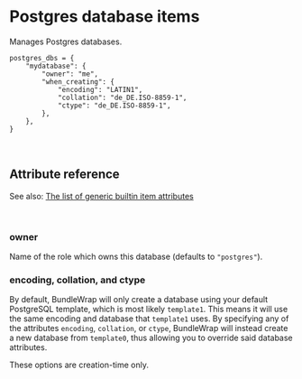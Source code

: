 # Postgres database items

Manages Postgres databases.

    postgres_dbs = {
        "mydatabase": {
            "owner": "me",
            "when_creating": {
                "encoding": "LATIN1",
                "collation": "de_DE.ISO-8859-1",
                "ctype": "de_DE.ISO-8859-1",
            },
        },
    }

<br>

## Attribute reference

See also: [The list of generic builtin item attributes](../repo/bundles.md#builtin-item-attributes)

<br>

### owner

Name of the role which owns this database (defaults to `"postgres"`).

### encoding, collation, and ctype

By default, BundleWrap will only create a database using your default PostgreSQL template, which is most likely `template1`. This means it will use the same encoding and database that `template1` uses. By specifying any of the attributes `encoding`, `collation`, or `ctype`, BundleWrap will instead create a new database from `template0`, thus allowing you to override said database attributes.

These options are creation-time only.
